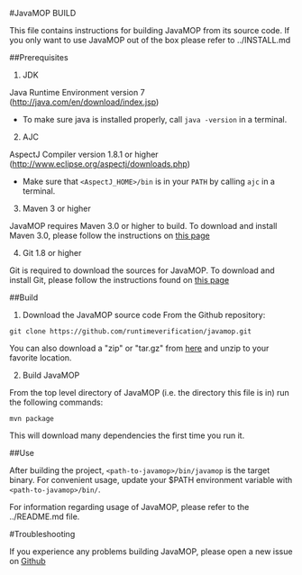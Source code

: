 #JavaMOP BUILD

This file contains instructions for building JavaMOP from its source code. 
If you only want to use JavaMOP out of the box please refer to ../INSTALL.md

##Prerequisites

1. JDK

 Java Runtime Environment version 7 (http://java.com/en/download/index.jsp)
 * To make sure java is installed properly, call `java -version` in a terminal.

2. AJC

 AspectJ Compiler version 1.8.1 or higher (http://www.eclipse.org/aspectj/downloads.php)
 * Make sure that `<AspectJ_HOME>/bin` is in your `PATH` by calling `ajc` in a terminal.

3. Maven 3 or higher

 JavaMOP requires Maven 3.0 or higher to build. To download and
 install Maven 3.0, please follow the instructions on 
 [this page](http://maven.apache.org/download.cgi)

4. Git 1.8 or higher

 Git is required to download the sources for JavaMOP. To
 download and install Git, please follow the instructions found
 on [this page](http://git-scm.com/book/en/Getting-Started-Installing-Git)

##Build

1. Download the JavaMOP source code From the Github repository:

 ```git clone https://github.com/runtimeverification/javamop.git```

 You can also download a "zip" or "tar.gz" from [here](https://github.com/runtimeverification/javamop/releases) and unzip to your favorite location.

2. Build JavaMOP

 From the top level directory of JavaMOP (i.e. the directory this
 file is in) run the following commands:

 ```mvn package```

 This will download many dependencies the first time you run it.


##Use 

After building the project, `<path-to-javamop>/bin/javamop` is the target binary. For convenient usage, update your $PATH environment variable with `<path-to-javamop>/bin/`.

For information regarding usage of JavaMOP, please refer to the ../README.md file.

#Troubleshooting

If you experience any problems building JavaMOP, please open a new
issue on [Github](https://github.com/runtimeverification/javamop/issues)
